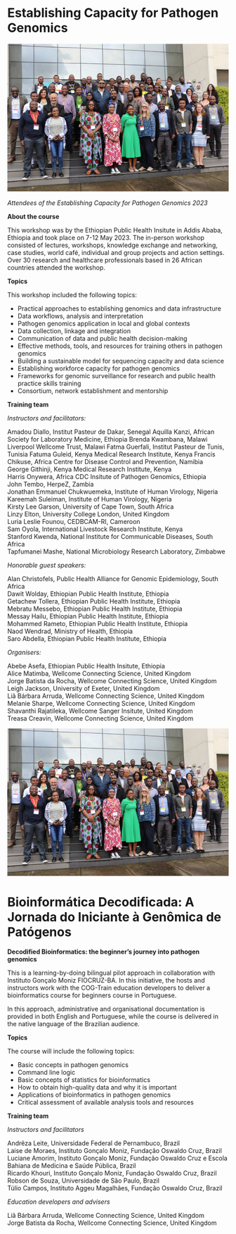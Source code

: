 # Establishing Capacity for Pathogen Genomics

![](images/ECPG.png)

_Attendees of the Establishing Capacity for Pathogen Genomics 2023_

**About the course**


This workshop was by the Ethiopian Public Health Insitute in Addis Ababa, Ethiopia and took place on 7-12 May 2023. The in-person workshop consisted of lectures, workshops, knowledge exchange and networking, case studies, world café, individual and group projects and action settings. Over 30 research and healthcare professionals based in 26 African countries attended the workshop. 


**Topics**


This workshop included the following topics:


* Practical approaches to establishing genomics and data infrastructure           
* Data workflows, analysis and interpretation            
* Pathogen genomics application in local and global contexts            
* Data collection, linkage and integration            
* Communication of data and public health decision-making             
* Effective methods, tools, and resources for training others in pathogen genomics            
* Building a sustainable model for sequencing capacity and data science             
* Establishing workforce capacity for pathogen genomics           
* Frameworks for genomic surveillance for research and public health practice skills training             
* Consortium, network establishment and mentorship              

**Training team**

_Instructors and facilitators:_

Amadou Diallo, Institut Pasteur de Dakar, Senegal
Aquilla Kanzi, African Society for Laboratory Medicine, Ethiopia
Brenda Kwambana, Malawi Liverpool Wellcome Trust, Malawi
Fatma Guerfali, Institut Pasteur de Tunis, Tunisia
Fatuma Guleid, Kenya Medical Research Institute, Kenya
Francis Chikuse, Africa Centre for Disease Control and Prevention, Namibia        
George Githinji,  Kenya Medical Research Institute, Kenya            
Harris Onywera, Africa CDC Insitute of Pathogen Genomics, Ethiopia          
John Tembo, HerpeZ, Zambia               
Jonathan Emmanuel Chukwuemeka, Institute of Human Virology, Nigeria          
Kareemah Suleiman, Institute of Human Virology, Nigeria               
Kirsty Lee Garson, University of Cape Town, South Africa           
Linzy Elton, University College London, United Kingdom              
Luria Leslie Founou, CEDBCAM-RI, Cameroon         
Sam Oyola, International Livestock Research Institute, Kenya             
Stanford Kwenda, National Institute for Communicable Diseases, South Africa              
Tapfumanei Mashe, National Microbiology Research Laboratory, Zimbabwe

_Honorable guest speakers:_

Alan Christofels, Public Health Alliance for Genomic Epidemiology, South Africa        
Dawit Wolday, Ethiopian Public Health Institute, Ethiopia      
Getachew Tollera, Ethiopian Public Health Institute, Ethiopia          
Mebratu Messebo, Ethiopian Public Health Institute, Ethiopia          
Messay Hailu, Ethiopian Public Health Institute, Ethiopia          
Mohammed Rameto, Ethiopian Public Health Institute, Ethiopia       
Naod Wendrad, Ministry of Health, Ethiopia         
Saro Abdella, Ethiopian Public Health Institute, Ethiopia           

_Organisers:_

Abebe Asefa, Ethiopian Public Health Insitute, Ethiopia          
Alice Matimba, Wellcome Connecting Science, United Kingdom           
Jorge Batista da Rocha, Wellcome Connecting Science, United Kingdom      
Leigh Jackson, University of Exeter, United Kingdom      
Liã Bárbara Arruda, Wellcome Connecting Science, United Kingdom      
Melanie Sharpe, Wellcome Connecting Science, United Kingdom      
Shavanthi Rajatileka, Wellcome Sanger Insitute, United Kingdom         
Treasa Creavin, Wellcome Connecting Science, United Kingdom      
 
![Participants of the Establishing Capacity for Pathogen Genomics 2023](images/ECPG.png)


# Bioinformática Decodificada: A Jornada do Iniciante à Genômica de Patógenos

**Decodified Bioinformatics: the beginner’s journey into pathogen genomics**

This is a learning-by-doing bilingual pilot approach in collaboration with Instituto Gonçalo Moniz FIOCRUZ-BA. In this initiative, the hosts and instructors work with the COG-Train education developers to deliver a bioinformatics course for beginners course in Portuguese. 

In this approach, administrative and organisational documentation is provided in both English and Portuguese, while the course is delivered in the native language of the Brazilian audience. 

**Topics**


The course will include the following topics:


* Basic concepts in pathogen genomics       
* Command line logic        
* Basic concepts of statistics for bioinformatics         
* How to obtain high-quality data and why it is important          
* Applications of bioinformatics in pathogen genomics           
* Critical assessment of available analysis tools and resources            

**Training team**

_Instructors and facilitators_

Andrêza Leite, Universidade Federal de Pernambuco, Brazil       
Laise de Moraes, Instituto Gonçalo Moniz, Fundação Oswaldo Cruz, Brazil        
Luciane Amorim, Instituto Gonçalo Moniz, Fundação Oswaldo Cruz e Escola Bahiana de Medicina e Saúde Pública, Brazil       
Ricardo Khouri, Instituto Gonçalo Moniz, Fundação Oswaldo Cruz, Brazil        
Robson de Souza, Universidade de São Paulo, Brazil          
Túlio Campos, Instituto Aggeu Magalhães, Fundação Oswaldo Cruz, Brazil         

_Education developers and advisers_

Liã Bárbara Arruda, Wellcome Connecting Science, United Kingdom           
Jorge Batista da Rocha, Wellcome Connecting Science, United Kingdom          

